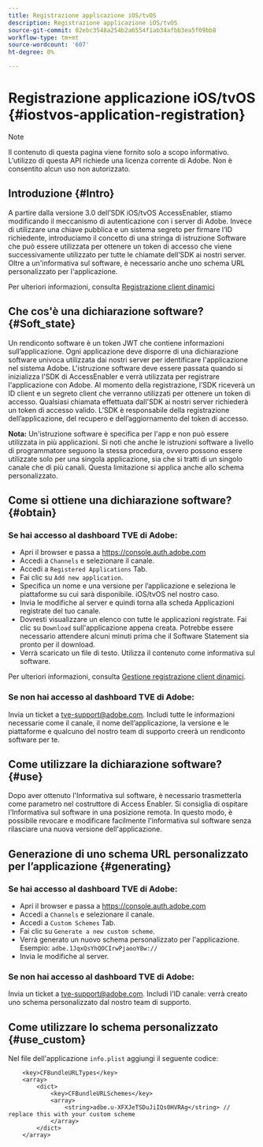 ```yaml
---
title: Registrazione applicazione iOS/tvOS
description: Registrazione applicazione iOS/tvOS
source-git-commit: 02ebc3548a254b2a6554f1ab34afbb3ea5f09bb8
workflow-type: tm+mt
source-wordcount: '607'
ht-degree: 0%

---
```


# Registrazione applicazione iOS/tvOS {#iostvos-application-registration}

>[!NOTE]
>
>Il contenuto di questa pagina viene fornito solo a scopo informativo. L’utilizzo di questa API richiede una licenza corrente di Adobe. Non è consentito alcun uso non autorizzato.

## Introduzione {#Intro}

A partire dalla versione 3.0 dell’SDK iOS/tvOS AccessEnabler, stiamo modificando il meccanismo di autenticazione con i server di Adobe. Invece di utilizzare una chiave pubblica e un sistema segreto per firmare l’ID richiedente, introduciamo il concetto di una stringa di istruzione Software che può essere utilizzata per ottenere un token di accesso che viene successivamente utilizzato per tutte le chiamate dell’SDK ai nostri server. Oltre a un&#39;informativa sul software, è necessario anche uno schema URL personalizzato per l&#39;applicazione.

Per ulteriori informazioni, consulta [Registrazione client dinamici](/help/authentication/dynamic-client-registration.md)

## Che cos&#39;è una dichiarazione software? {#Soft_state}

Un rendiconto software è un token JWT che contiene informazioni sull’applicazione. Ogni applicazione deve disporre di una dichiarazione software univoca utilizzata dai nostri server per identificare l&#39;applicazione nel sistema Adobe. L&#39;istruzione software deve essere passata quando si inizializza l&#39;SDK di AccessEnabler e verrà utilizzata per registrare l&#39;applicazione con Adobe. Al momento della registrazione, l’SDK riceverà un ID client e un segreto client che verranno utilizzati per ottenere un token di accesso. Qualsiasi chiamata effettuata dall&#39;SDK ai nostri server richiederà un token di accesso valido. L’SDK è responsabile della registrazione dell’applicazione, del recupero e dell’aggiornamento del token di accesso.

**Nota:** Un&#39;istruzione software è specifica per l&#39;app e non può essere utilizzata in più applicazioni. Si noti che anche le istruzioni software a livello di programmatore seguono la stessa procedura, ovvero possono essere utilizzate solo per una singola applicazione, sia che si tratti di un singolo canale che di più canali. Questa limitazione si applica anche allo schema personalizzato.

## Come si ottiene una dichiarazione software? {#obtain}

### Se hai accesso al dashboard TVE di Adobe:

- Apri il browser e passa a <https://console.auth.adobe.com>
- Accedi a `Channels` e selezionare il canale.
- Accedi a `Registered Applications` Tab.
- Fai clic su `Add new application`.
- Specifica un nome e una versione per l’applicazione e seleziona le piattaforme su cui sarà disponibile. iOS/tvOS nel nostro caso.
- Invia le modifiche al server e quindi torna alla scheda Applicazioni registrate del tuo canale.
- Dovresti visualizzare un elenco con tutte le applicazioni registrate. Fai clic su   `Download` sull&#39;applicazione appena creata. Potrebbe essere necessario attendere alcuni minuti prima che il Software Statement sia pronto per il download.
- Verrà scaricato un file di testo. Utilizza il contenuto come informativa sul software.

Per ulteriori informazioni, consulta [Gestione registrazione client dinamici](/help/authentication/dynamic-client-registration-management.md).

### Se non hai accesso al dashboard TVE di Adobe:

Invia un ticket a <tve-support@adobe.com>. Includi tutte le informazioni necessarie come il canale, il nome dell’applicazione, la versione e le piattaforme e qualcuno del nostro team di supporto creerà un rendiconto software per te.

## Come utilizzare la dichiarazione software? {#use}

Dopo aver ottenuto l&#39;Informativa sul software, è necessario trasmetterla come parametro nel costruttore di Access Enabler. Si consiglia di ospitare l&#39;Informativa sul software in una posizione remota. In questo modo, è possibile revocare e modificare facilmente l&#39;informativa sul software senza rilasciare una nuova versione dell&#39;applicazione.

## Generazione di uno schema URL personalizzato per l’applicazione {#generating}

### Se hai accesso al dashboard TVE di Adobe:

- Apri il browser e passa a <https://console.auth.adobe.com>
- Accedi a `Channels` e selezionare il canale.
- Accedi a `Custom Schemes` Tab.
- Fai clic su `Generate a new custom scheme`.
- Verrà generato un nuovo schema personalizzato per l&#39;applicazione. Esempio: `adbe.1JqxQsYhQOCIrwPjaooY8w://`
- Invia le modifiche al server.

### Se non hai accesso al dashboard TVE di Adobe:

Invia un ticket a <tve-support@adobe.com>. Includi l’ID canale: verrà creato uno schema personalizzato dal nostro team di supporto.

## Come utilizzare lo schema personalizzato {#use_custom}

Nel file dell&#39;applicazione `info.plist` aggiungi il seguente codice:

```plist
    <key>CFBundleURLTypes</key>
    <array>
        <dict>
            <key>CFBundleURLSchemes</key>
            <array>
                <string>adbe.u-XFXJeTSDuJiIQs0HVRAg</string> // replace this with your custom scheme
            </array>
        </dict>
    </array>
```
